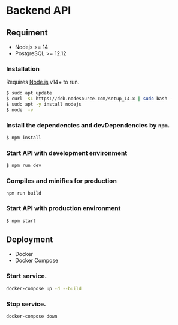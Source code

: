 # Backend API

## Requiment

- Nodejs >= 14
- PostgreSQL >= 12.12

### Installation

Requires [Node.js](https://nodejs.org/) v14+ to run.

```sh
$ sudo apt update
$ curl -sL https://deb.nodesource.com/setup_14.x | sudo bash -
$ sudo apt -y install nodejs
$ node  -v
```

### Install the dependencies and devDependencies by `npm`.

```sh
$ npm install
```

### Start API with development environment

```sh
$ npm run dev
```

### Compiles and minifies for production

```
npm run build
```

### Start API with production environment

```sh
$ npm start
```

## Deployment

- Docker
- Docker Compose

### Start service.

```sh
docker-compose up -d --build
```

### Stop service.

```sh
docker-compose down
```
